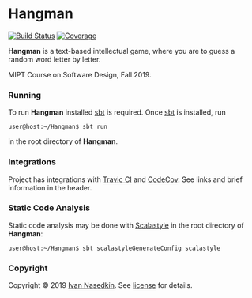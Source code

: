 # Hangman

[![Build Status][travis-badge]][travis-url]
[![Coverage][coverage-image]][coverage-url]

**Hangman** is a text-based intellectual game, where you are to guess a random word letter by letter.

MIPT Course on Software Design, Fall 2019.

### Running

To run **Hangman** installed [sbt] is required. Once [sbt] is installed, run
```console
user@host:~/Hangman$ sbt run
```
in the root directory of **Hangman**.

[sbt]: https://www.scala-sbt.org/

### Integrations

Project has integrations with [Travic CI] and [CodeCov]. See links and brief information in the header.

[Travic CI]: https://travis-ci.org
[CodeCov]: https://codecov.io

### Static Code Analysis

Static code analysis may be done with [Scalastyle] in the root directory of **Hangman**:

```console
user@host:~/Hangman$ sbt scalastyleGenerateConfig scalastyle
```

[Scalastyle]: http://www.scalastyle.org/

### Copyright

Copyright © 2019 [Ivan Nasedkin]. See [license] for details.

[Ivan Nasedkin]: https://github.com/inasedkin
[license]: LICENSE

[travis-url]: https://travis-ci.com/inasedkin/Hangman
[travis-badge]: https://travis-ci.com/inasedkin/Hangman.svg?branch=master
[coverage-image]: https://codecov.io/gh/inasedkin/Hangman/branch/master/graph/badge.svg
[coverage-url]: https://codecov.io/gh/inasedkin/Hangman/